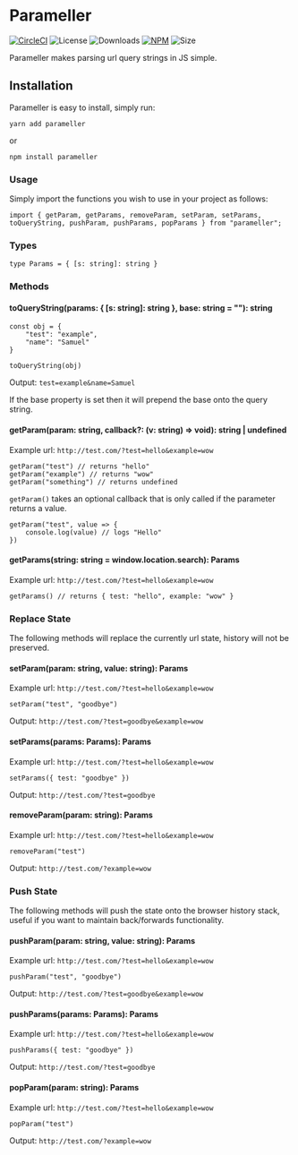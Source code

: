# Parameller

[![CircleCI](https://circleci.com/gh/propcom/parameller.svg?style=shield)](https://circleci.com/gh/propcom/parameller) ![License](https://img.shields.io/npm/l/parameller.svg) ![Downloads](https://img.shields.io/npm/dw/parameller.svg) [![NPM](https://img.shields.io/npm/v/parameller.svg)](https://www.npmjs.com/package/parameller) ![Size](https://img.shields.io/bundlephobia/minzip/parameller.svg)

Parameller makes parsing url query strings in JS simple.

## Installation

Parameller is easy to install, simply run:

    yarn add parameller

or

    npm install parameller

### Usage

Simply import the functions you wish to use in your project as follows:

    import { getParam, getParams, removeParam, setParam, setParams, toQueryString, pushParam, pushParams, popParams } from "parameller";

### Types

    type Params = { [s: string]: string }

### Methods

#### toQueryString(params: { [s: string]: string }, base: string = ""): string

    const obj = {
        "test": "example",
        "name": "Samuel"
    }

    toQueryString(obj)

Output: `test=example&name=Samuel`

If the base property is set then it will prepend the base onto the query string.

#### getParam(param: string, callback?: (v: string) => void): string | undefined

Example url: `http://test.com/?test=hello&example=wow`

    getParam("test") // returns "hello"
    getParam("example") // returns "wow"
    getParam("something") // returns undefined

`getParam()` takes an optional callback that is only called if the parameter returns a value.

    getParam("test", value => {
        console.log(value) // logs "Hello"
    })

#### getParams(string: string = window.location.search): Params

Example url: `http://test.com/?test=hello&example=wow`

    getParams() // returns { test: "hello", example: "wow" }

### Replace State

The following methods will replace the currently url state, history will not be preserved.

#### setParam(param: string, value: string): Params

Example url: `http://test.com/?test=hello&example=wow`

    setParam("test", "goodbye")

Output: `http://test.com/?test=goodbye&example=wow`

#### setParams(params: Params): Params

Example url: `http://test.com/?test=hello&example=wow`

    setParams({ test: "goodbye" })

Output: `http://test.com/?test=goodbye`

#### removeParam(param: string): Params

Example url: `http://test.com/?test=hello&example=wow`

    removeParam("test")

Output: `http://test.com/?example=wow`

### Push State

The following methods will push the state onto the browser history stack, useful if you want to maintain back/forwards functionality.

#### pushParam(param: string, value: string): Params

Example url: `http://test.com/?test=hello&example=wow`

    pushParam("test", "goodbye")

Output: `http://test.com/?test=goodbye&example=wow`

#### pushParams(params: Params): Params

Example url: `http://test.com/?test=hello&example=wow`

    pushParams({ test: "goodbye" })

Output: `http://test.com/?test=goodbye`

#### popParam(param: string): Params

Example url: `http://test.com/?test=hello&example=wow`

    popParam("test")

Output: `http://test.com/?example=wow`
